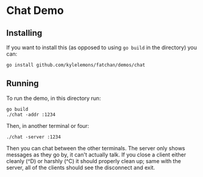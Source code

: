 Chat Demo
=========

Installing
----------

If you want to install this (as opposed to using `go build` in the directory) you can:

    go install github.com/kylelemons/fatchan/demos/chat

Running
-------

To run the demo, in this directory run:

    go build
    ./chat -addr :1234

Then, in another terminal or four:

    ./chat -server :1234

Then you can chat between the other terminals.
The server only shows messages as they go by, it can't actually talk.
If you close a client either cleanly (^D) or harshly (^C) it should
properly clean up; same with the server, all of the clients should
see the disconnect and exit.

